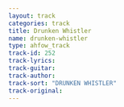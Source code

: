 ```yaml
---
layout: track
categories: track
title: Drunken Whistler
name: drunken-whistler
type: ahfow_track
track-id: 252
track-lyrics: 
track-guitar: 
track-author: 
track-sort: "DRUNKEN WHISTLER"
track-original: 
---
```

